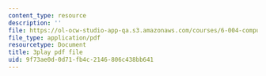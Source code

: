 ```yaml
---
content_type: resource
description: ''
file: https://ol-ocw-studio-app-qa.s3.amazonaws.com/courses/6-004-computation-structures-spring-2017/9f73ae0d0d71fb4c2146806c438bb641_2IQxigpPMns.pdf
file_type: application/pdf
resourcetype: Document
title: 3play pdf file
uid: 9f73ae0d-0d71-fb4c-2146-806c438bb641
---
```


